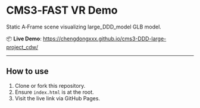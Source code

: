 # CMS3‑FAST VR Demo

Static A‑Frame scene visualizing large_DDD_model GLB model.

📦 **Live Demo**: https://chengdongxxx.github.io/cms3-DDD-large-project_cdw/

---

## How to use

1. Clone or fork this repository.
2. Ensure `index.html` is at the root.
3. Visit the live link via GitHub Pages.
